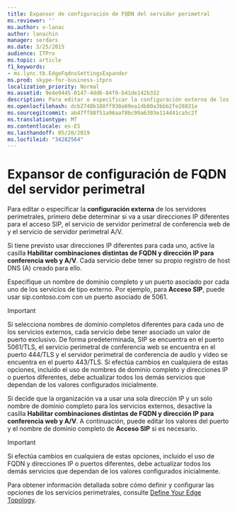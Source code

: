 ```yaml
---
title: Expansor de configuración de FQDN del servidor perimetral
ms.reviewer: ''
ms.author: v-lanac
author: lanachin
manager: serdars
ms.date: 3/25/2015
audience: ITPro
ms.topic: article
f1_keywords:
- ms.lync.tb.EdgeFqdnsSettingsExpander
ms.prod: skype-for-business-itpro
localization_priority: Normal
ms.assetid: 9e4e9445-0147-4dd6-84f0-b41de142b332
description: Para editar o especificar la configuración externa de los servidores perimetrales, primero debe determinar si va a usar direcciones IP diferentes para el acceso SIP, el servicio de servidor perimetral de conferencia web de y el servicio de servidor perimetral A/V.
ms.openlocfilehash: dcb2748b188ff930a69ea1db80a3bbb2fe28831e
ms.sourcegitcommit: ab47ff88f51a96aaf8bc99a6303e114d41ca5c2f
ms.translationtype: MT
ms.contentlocale: es-ES
ms.lasthandoff: 05/20/2019
ms.locfileid: "34282564"
---
```

# <a name="edge-server-fqdns-settings-expander"></a>Expansor de configuración de FQDN del servidor perimetral

Para editar o especificar la **configuración externa** de los servidores perimetrales, primero debe determinar si va a usar direcciones IP diferentes para el acceso SIP, el servicio de servidor perimetral de conferencia web de y el servicio de servidor perimetral A/V.

Si tiene previsto usar direcciones IP diferentes para cada uno, active la casilla **Habilitar combinaciones distintas de FQDN y dirección IP para conferencia web y A/V**. Cada servicio debe tener su propio registro de host DNS (A) creado para ello.

Especifique un nombre de dominio completo y un puerto asociado por cada uno de los servicios de tipo externo. Por ejemplo, para **Acceso SIP**, puede usar sip.contoso.com con un puerto asociado de 5061.

> [!IMPORTANT]
> Si selecciona nombres de dominio completos diferentes para cada uno de los servicios externos, cada servicio debe tener asociado un valor de puerto exclusivo. De forma predeterminada, SIP se encuentra en el puerto 5061/TLS, el servicio perimetral de conferencia web se encuentra en el puerto 444/TLS y el servidor perimetral de conferencia de audio y vídeo se encuentra en el puerto 443/TLS. Si efectúa cambios en cualquiera de estas opciones, incluido el uso de nombres de dominio completo y direcciones IP o puertos diferentes, debe actualizar todos los demás servicios que dependan de los valores configurados inicialmente.

Si decide que la organización va a usar una sola dirección IP y un solo nombre de dominio completo para los servicios externos, desactive la casilla **Habilitar combinaciones distintas de FQDN y dirección IP para conferencia web y A/V**. A continuación, puede editar los valores del puerto y el nombre de dominio completo de **Acceso SIP** si es necesario.

> [!IMPORTANT]
> Si efectúa cambios en cualquiera de estas opciones, incluido el uso de FQDN y direcciones IP o puertos diferentes, debe actualizar todos los demás servicios que dependan de los valores configurados inicialmente.

Para obtener información detallada sobre cómo definir y configurar las opciones de los servicios perimetrales, consulte [Define Your Edge Topology](https://technet.microsoft.com/library/787b23f1-8fa0-4c37-abf2-c516c5dd66f0.aspx).


